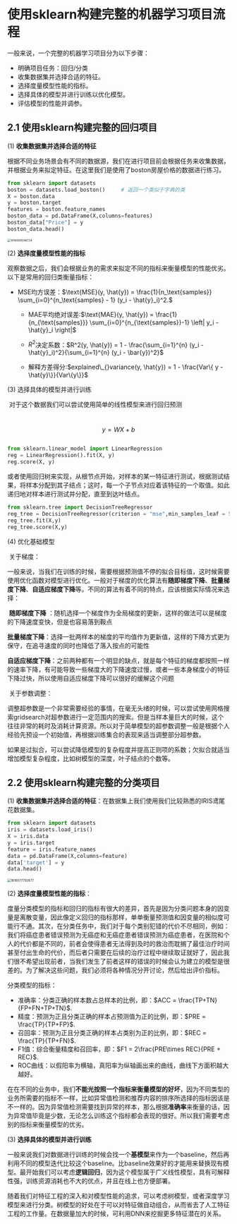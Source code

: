 #  使用sklearn构建完整的机器学习项目流程

一般来说，一个完整的机器学习项目分为以下步骤：

- 明确项目任务：回归/分类
- 收集数据集并选择合适的特征。
- 选择度量模型性能的指标。
- 选择具体的模型并进行训练以优化模型。
- 评估模型的性能并调参。

## **2.1 使用sklearn构建完整的回归项目**

(1) **收集数据集并选择合适的特征**

​		根据不同业务场景会有不同的数据源，我们在进行项目前会根据任务来收集数据，并根据业务来拟定特征。在这里我们是使用了boston房屋价格的数据进行练习。

```python
from sklearn import datasets
boston = datasets.load_boston()     # 返回一个类似于字典的类
X = boston.data
y = boston.target
features = boston.feature_names
boston_data = pd.DataFrame(X,columns=features)
boston_data["Price"] = y
boston_data.head()
```

<img src="/Users/jiahongxie/Desktop/GitHub/Ensemble_Learning/pic/1616069246724.jpg" alt="1616069246724" style="zoom:46%;" />

(2) **选择度量模型性能的指标** 

​		观察数据之后，我们会根据业务的需求来拟定不同的指标来衡量模型的性能优劣。以下是常用的回归类衡量指标：

- MSE均方误差：$\text{MSE}(y, \hat{y}) = \frac{1}{n_\text{samples}} \sum_{i=0}^{n_\text{samples} - 1} (y_i - \hat{y}_i)^2.$

   - MAE平均绝对误差:$\text{MAE}(y, \hat{y}) = \frac{1}{n_{\text{samples}}} \sum_{i=0}^{n_{\text{samples}}-1} \left| y_i - \hat{y}_i \right|$

   - $R^2$决定系数：$R^2(y, \hat{y}) = 1 - \frac{\sum_{i=1}^{n} (y_i - \hat{y}_i)^2}{\sum_{i=1}^{n} (y_i - \bar{y})^2}$

   - 解释方差得分:$explained\_{}variance(y, \hat{y}) = 1 - \frac{Var\{ y - \hat{y}\}}{Var\{y\}}$

     

(3) 选择具体的模型并进行训练

​		对于这个数据我们可以尝试使用简单的线性模型来进行回归预测

​																			$$y = WX + b$$

```python

from sklearn.linear_model import LinearRegression
reg = LinearRegression().fit(X, y)
reg.score(X, y)
```

​		或者使用回归树来实现，从根节点开始，对样本的某一特征进行测试，根据测试结果，将样本分配到其子结点；这时，每一个子节点对应着该特征的一个取值。如此递归地对样本进行测试并分配，直至到达叶结点。

```python
from sklearn.tree import DecisionTreeRegressor    
reg_tree = DecisionTreeRegressor(criterion = "mse",min_samples_leaf = 5)
reg_tree.fit(X,y)
reg_tree.score(X,y)
```



(4) 优化基础模型

​	关于梯度：

一般来说，当我们在训练的时候，需要根据预测值不停的拟合目标值，这时候需要使用优化函数对模型进行优化。一般对于梯度的优化算法有**随即梯度下降**、**批量梯度下降**、**自适应梯度下降**等。不同的算法有着不同的特点，应该根据实际情况来选择：

​		**随即梯度下降** ：随机选择一个梯度作为全局梯度的更新，这样的做法可以是梯度的下降速度变快，但是也容易落到鞍点

​		**批量梯度下降**：选择一批两样本的梯度的平均值作为更新值，这样的下降方式更为保守，在追寻速度的同时也降低了落入按点的可能性

​		**自适应梯度下降**：之前两种都有一个明显的缺点，就是每个特征的梯度都按照一样的速率下降，有可能导致一些梯度大的下降速度过慢，或者一些本身梯度小的特征下降过快，所以使用自适应梯度下降可以很好的缓解这个问题

​	关于参数调整：

​		调整超参数是一个非常需要经验的事情，在毫无头绪的时候，可以尝试使用网格搜索gridsearch对超参数进行一定范围内的搜索。但是当样本量巨大的时候，这个往往非常的耗时及消耗计算资源。所以对于简单模型的超参数调整一般是根据个人经验先预设一个初始值，再根据训练集合的表现来适当调整部分超参数。

​		如果是过拟合，可以尝试降低模型的复杂程度并提高正则项的系数；欠拟合就适当增加模型复杂程度，比如树模型的深度，叶子结点的个数等。

## 2.2 使用sklearn构建完整的分类项目

(1) **收集数据集并选择合适的特征**：在数据集上我们使用我们比较熟悉的IRIS鸢尾花数据集。

```python
from sklearn import datasets
iris = datasets.load_iris()
X = iris.data
y = iris.target
feature = iris.feature_names
data = pd.DataFrame(X,columns=feature)
data['target'] = y
data.head()
```

<img src="/Users/jiahongxie/Desktop/GitHub/Ensemble_Learning/pic/1616077792677.jpg" alt="1616077792677" style="zoom:50%;" />

(2) **选择度量模型性能的指标**：

​		度量分类模型的指标和回归的指标有很大的差异，首先是因为分类问题本身的因变量是离散变量，因此像定义回归的指标那样，单单衡量预测值和因变量的相似度可能行不通。其次，在分类任务中，我们对于每个类别犯错的代价不尽相同，例如：我们将癌症患者错误预测为无癌症和无癌症患者错误预测为癌症患者，在医院和个人的代价都是不同的，前者会使得患者无法得到及时的救治而耽搁了最佳治疗时间甚至付出生命的代价，而后者只需要在后续的治疗过程中继续取证就好了，因此我们很不希望出现前者，当我们发生了前者这样的错误的时候会认为建立的模型是很差的。为了解决这些问题，我们必须将各种情况分开讨论，然后给出评价指标。

分类模型的指标：                    
   - 准确率：分类正确的样本数占总样本的比例，即：$ACC = \frac{TP+TN}{FP+FN+TP+TN}$.                                
   - 精度：预测为正且分类正确的样本占预测值为正的比例，即：$PRE = \frac{TP}{TP+FP}$.                     
   - 召回率：预测为正且分类正确的样本占类别为正的比例，即：$REC =  \frac{TP}{TP+FN}$.                     
   - F1值：综合衡量精度和召回率，即：$F1 = 2\frac{PRE\times REC}{PRE + REC}$.                                     
   - ROC曲线：以假阳率为横轴，真阳率为纵轴画出来的曲线，曲线下方面积越大越好。

在在不同的业务中，我们**不能光按照一个指标来衡量模型的好坏**，因为不同类型的业务所需要的指标不一样，比如异常值检测和推荐内容的排序所选择的指标因该是不一样的。因为异常值检测需要找到异常的样本，那么根据**准确率**来衡量的话，因为异常值毕竟是少数，无论怎么训练这个指标都会表现的很好。所以我们需要考虑别的指标来衡量模型的优劣。

(3) **选择具体的模型并进行训练**

​		一般来说我们对数据进行训练的时候会找一个**基模型**来作为一个baseline，然后再利用不同的模型迭代比较这个baseline。比baseline效果好的才能用来替换现有模型。最开始我们可以考虑**逻辑回归**，因为这个模型属于广义线性模型，具有可解释性强，训练资源消耗也不大的优点，并且在线上也方便部署。

​		随着我们对特征工程的深入和对模型性能的追求，可以考虑树模型，或者深度学习模型来进行分类。树模型的好处在于可以对特征做自动组合，从而省去了人工特征工程的工作量。在数据量加大的时候，可利用DNN来挖掘更多特征潜在的关系。

